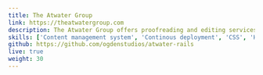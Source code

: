 ```yaml
---
title: The Atwater Group 
link: https://theatwatergroup.com
description: The Atwater Group offers proofreading and editing services - all at affordable rates. I built a custom content management system and website for them with Ruby on Rails. The site is hosted with Heroku for continuous deployment.
skills: ['Content management system', 'Continous deployment', 'CSS', 'Heroku', 'HTML', 'JavaScript', 'Ruby on Rails', 'SASS']
github: https://github.com/ogdenstudios/atwater-rails
live: true
weight: 30
---
```


